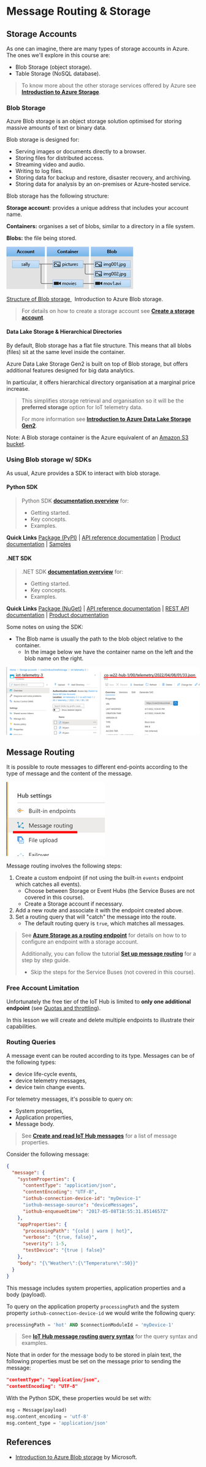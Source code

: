 # Message Routing & Storage

## Storage Accounts

As one can imagine, there are many types of storage accounts in Azure. The ones we'll explore in this course are:

- Blob Storage (object storage).
- Table Storage (NoSQL database).

> To know more about the other storage services offered by Azure see **[Introduction to Azure Storage](https://docs.microsoft.com/en-us/azure/storage/common/storage-introduction#main)**.

### Blob Storage

Azure Blob storage is an object storage solution optimised for storing massive amounts of text or binary data.

Blob storage is designed for:

-   Serving images or documents directly to a browser.
-   Storing files for distributed access.
-   Streaming video and audio.
-   Writing to log files.
-   Storing data for backup and restore, disaster recovery, and archiving.
-   Storing data for analysis by an on-premises or Azure-hosted service.

Blob storage has the following structure:

**Storage account**: provides a unique address that includes your account name.

**Containers:** organises a set of blobs, similar to a directory in a file system.

**Blobs:** the file being stored.


![](assets/message-routing-storage-blob-structure.png)
<p class=img-info>
    <a href="https://docs.microsoft.com/en-us/azure/storage/blobs/storage-blobs-introduction"> Structure of Blob storage </a>&nbsp; Introduction to Azure Blob storage.
</p>

> For details on how to create a storage account see **[Create a storage account](https://docs.microsoft.com/en-us/azure/storage/common/storage-account-create?toc=%2Fazure%2Fstorage%2Fblobs%2Ftoc.json&tabs=azure-portal)**.

#### Data Lake Storage & Hierarchical Directories

By default, Blob storage has a flat file structure. This means that all blobs (files) sit at the same level inside the container.

Azure Data Lake Storage Gen2 is built on top of Blob storage, but offers additional features designed for big data analytics.

In particular, it offers hierarchical directory organisation at a marginal price increase.

> This simplifies storage retrieval and organisation so it will be the **preferred storage** option for IoT telemetry data.
>
> For more information see [**Introduction to Azure Data Lake Storage Gen2**](https://docs.microsoft.com/en-us/azure/storage/blobs/data-lake-storage-introduction).

Note: A Blob storage container is the Azure equivalent of an [Amazon S3 bucket](https://docs.aws.amazon.com/AmazonS3/latest/userguide/GetStartedWithS3.html).

### Using Blob storage w/ SDKs
As usual, Azure provides a SDK to interact with blob storage.

#### Python SDK
> Python SDK **[documentation overview](https://docs.microsoft.com/en-us/python/api/overview/azure/storage-blob-readme?view=azure-python)** for:
> 	- Getting started.
> 	- Key concepts.
> 	- Examples.

**Quick Links**
[Package (PyPI)](https://pypi.org/project/azure-storage-blob/) | [API reference documentation](https://aka.ms/azsdk-python-storage-blob-ref) | [Product documentation](https://docs.microsoft.com/en-us/azure/storage/) | [Samples](https://github.com/Azure/azure-sdk-for-python/tree/azure-storage-blob_12.11.0/sdk/storage/azure-storage-blob/samples)

#### .NET SDK
> .NET SDK **[documentation overview](https://docs.microsoft.com/en-us/dotnet/api/overview/azure/storage.files.datalake-readme?view=azure-dotnet)** for:
> 	- Getting started.
> 	- Key concepts.
> 	- Examples.

**Quick Links**
[Package (NuGet)](https://www.nuget.org/packages/Azure.Storage.Files.DataLake/) | [API reference documentation](https://docs.microsoft.com/en-us/dotnet/api/azure.storage.files.datalake) | [REST API documentation](https://docs.microsoft.com/en-us/rest/api/storageservices/datalakestoragegen2/filesystem) | [Product documentation](https://docs.microsoft.com/en-us/azure/storage/blobs/?toc=/azure/storage/blobs/toc.json)


Some notes on using the SDK:
- The Blob name is usually the path to the blob object relative to the container.
	- In the image below we have the container name on the left and the blob name on the right.

![](assets/message-routing-store-blob-name.png)

## Message Routing

It is possible to route messages to different end-points according to the type of message and the content of the message.

![](assets/message-routing-storage.png)

Message routing involves the following steps:

1. Create a custom endpoint (if not using the built-in  `events` endpoint which catches all events).
	- Choose between Storage or Event Hubs (the Service Buses are not covered in this course).
	- Create a Storage account if necessary.
2. Add a new route and associate it with the endpoint created above.
3. Set a routing query that will "catch" the message into the route.
	- The default routing query is `true`, which matches all messages.

 > See **[Azure Storage as a routing endpoint](https://docs.microsoft.com/en-us/azure/iot-hub/iot-hub-devguide-messages-d2c#azure-storage-as-a-routing-endpoint)** for details on how to to configure an endpoint with a storage account.
 > 
 > Additionally, you can follow the tutorial [**Set up message routing**](https://docs.microsoft.com/en-us/azure/iot-hub/tutorial-routing#set-up-message-routing) for a step by step guide.
 >- Skip the steps for the Service Buses (not covered in this course).


### Free Account Limitation
Unfortunately the free tier of the IoT Hub is limited to **only one additional endpoint** (see [Quotas and throttling](https://docs.microsoft.com/en-us/azure/iot-hub/iot-hub-devguide-quotas-throttling)).

In this lesson we will create and delete multiple endpoints to illustrate their capabilities.


### Routing Queries

A message event can be routed according to its type. Messages can be of the following types:

- device life-cycle events,
- device telemetry messages,
- device twin change events.

For telemetry messages, it's possible to query on:
- System properties,
- Application properties,
- Message body.

> See [**Create and read IoT Hub messages**](https://docs.microsoft.com/en-us/azure/iot-hub/iot-hub-devguide-messages-construct#system-properties-of-d2c-iot-hub-messages) for a list of message properties.


Consider the following message:

```json
{ 
  "message": { 
    "systemProperties": { 
      "contentType": "application/json", 
      "contentEncoding": "UTF-8",
      "iothub-connection-device-id": "myDevice-1"
      "iothub-message-source": "deviceMessages", 
      "iothub-enqueuedtime": "2017-05-08T18:55:31.8514657Z" 
    }, 
    "appProperties": { 
      "processingPath": "{cold | warm | hot}", 
      "verbose": "{true, false}", 
      "severity": 1-5, 
      "testDevice": "{true | false}" 
    }, 
    "body": "{\"Weather\":{\"Temperature\":50}}" 
  } 
} 
```

This message includes system properties, application properties and a body (payload).

To query on the application property `processingPath` and the system property `iothub-connection-device-id` we would write the following query:

```sql
processingPath = 'hot' AND $connectionModuleId = 'myDevice-1'
```

> See [**IoT Hub message routing query syntax**](https://docs.microsoft.com/en-us/azure/iot-hub/iot-hub-devguide-routing-query-syntax#main) for the query syntax and examples.


Note that in order for the message body to be stored in plain text, the following properties must be set on the message prior to sending the message:

```json
"contentType": "application/json", 
"contentEncoding": "UTF-8"
```

With the Python SDK, these properties would be set with:

```python
msg = Message(payload)
msg.content_encoding = 'utf-8'
msg.content_type = 'application/json'
```

## References

- [Introduction to Azure Blob storage](https://docs.microsoft.com/en-us/azure/storage/blobs/storage-blobs-introduction) by Microsoft.

